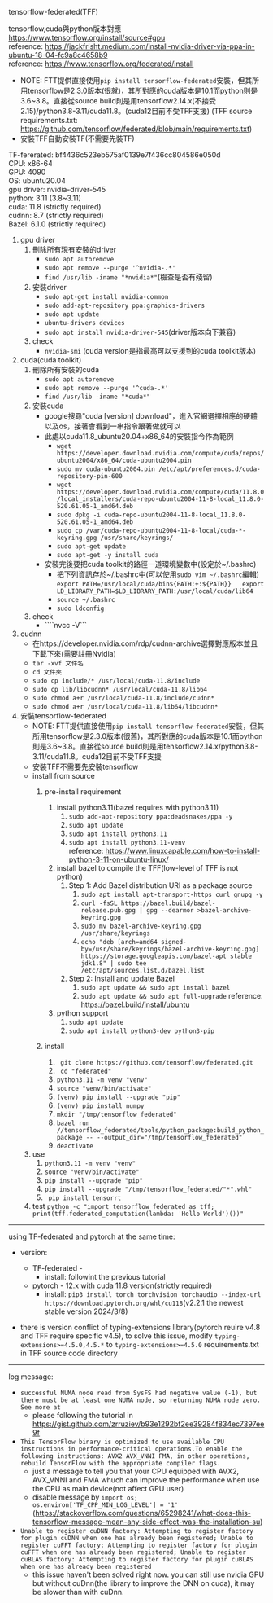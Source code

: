 tensorflow-federated(TFF)

tensorflow,cuda與python版本對應  https://www.tensorflow.org/install/source#gpu  
reference: https://jackfrisht.medium.com/install-nvidia-driver-via-ppa-in-ubuntu-18-04-fc9a8c4658b9  
reference: https://www.tensorflow.org/federated/install  
 * NOTE: FTT提供直接使用```pip install tensorflow-federated```安裝，但其所用tensorflow是2.3.0版本(很就)，其所對應的cuda版本是10.1而python則是3.6~3.8。直接從source build則是用tensorflow2.14.x(不接受2.15)/python3.8-3.11/cuda11.8。(cuda12目前不受TFF支援)   (TFF source requirements.txt: https://github.com/tensorflow/federated/blob/main/requirements.txt)
 * 安裝TFF自動安裝TF(不需要先裝TF)   

TF-fererated: bf4436c523eb575af0139e7f436cc804586e050d  
CPU: x86-64   
GPU: 4090  
OS: ubuntu20.04  
gpu driver: nvidia-driver-545  
python: 3.11 (3.8~3.11)  
cuda: 11.8 (strictly required)  
cudnn: 8.7 (strictly required)   
Bazel: 6.1.0 (strictly required)  

1. gpu driver
    1. 刪除所有現有安裝的driver
        * ```sudo apt autoremove```
        * ```sudo apt remove --purge '^nvidia-.*'```
        * ```find /usr/lib -iname "*nvidia*"```(檢查是否有殘留)
    2. 安裝driver
        * ```sudo apt-get install nvidia-common```
        * ```sudo add-apt-repository ppa:graphics-drivers```
        * ```sudo apt update```
        * ```ubuntu-drivers devices```
        * ```sudo apt install nvidia-driver-545```(driver版本向下兼容)
    3. check
        * ```nvidia-smi```  (cuda version是指最高可以支援到的cuda toolkit版本)
2. cuda(cuda toolkit)
    1. 刪除所有安裝的cuda
        * ```sudo apt autoremove```
        * ```sudo apt remove --purge '^cuda-.*' ```    
        * ```find /usr/lib -iname "*cuda*"```
    2. 安裝cuda
        * google搜尋"cuda [version] download"，進入官網選擇相應的硬體以及os，接著會看到一串指令跟著做就可以
        * 此處以cuda11.8_ubuntu20.04+x86_64的安裝指令作為範例
            * ```wget https://developer.download.nvidia.com/compute/cuda/repos/ubuntu2004/x86_64/cuda-ubuntu2004.pin```
            * ```sudo mv cuda-ubuntu2004.pin /etc/apt/preferences.d/cuda-repository-pin-600```
            * ```wget https://developer.download.nvidia.com/compute/cuda/11.8.0/local_installers/cuda-repo-ubuntu2004-11-8-local_11.8.0-520.61.05-1_amd64.deb```
            * ```sudo dpkg -i cuda-repo-ubuntu2004-11-8-local_11.8.0-520.61.05-1_amd64.deb```
            * ```sudo cp /var/cuda-repo-ubuntu2004-11-8-local/cuda-*-keyring.gpg /usr/share/keyrings/```
            * ```sudo apt-get update```
            * ```sudo apt-get -y install cuda```
        * 安裝完後要把cuda toolkit的路徑一道環境變數中(設定於~/.bashrc)
            * 把下列資訊存於~/.bashrc中(可以使用```sudo vim ~/.bashrc```編輯)
            ```export PATH=/usr/local/cuda/bin${PATH:+:${PATH}}   export LD_LIBRARY_PATH=$LD_LIBRARY_PATH:/usr/local/cuda/lib64```   
            * ```source ~/.bashrc```
            * ```sudo ldconfig```
    3. check
        * ````nvcc -V```
3. cudnn
    * 在https://developer.nvidia.com/rdp/cudnn-archive選擇對應版本並且下載下來(需要註冊Nvidia)
    * ```tar -xvf 文件名```
    * ```cd 文件夾```
    * ```sudo cp include/* /usr/local/cuda-11.8/include```
    * ```sudo cp lib/libcudnn* /usr/local/cuda-11.8/lib64```
    * ```sudo chmod a+r /usr/local/cuda-11.8/include/cudnn*```
    * ```sudo chmod a+r /usr/local/cuda-11.8/lib64/libcudnn*```
4. 安裝tensorflow-federated
    * NOTE: FTT提供直接使用```pip install tensorflow-federated```安裝，但其所用tensorflow是2.3.0版本(很舊)，其所對應的cuda版本是10.1而python則是3.6~3.8。直接從source build則是用tensorflow2.14.x/python3.8-3.11/cuda11.8。cuda12目前不受TFF支援
    * 安裝TFF不需要先安裝tensorflow
    * install from source
        1. pre-install requirement
            1. install python3.11(bazel requires with python3.11)
                1. ```sudo add-apt-repository ppa:deadsnakes/ppa -y```
                2. ```sudo apt update```  
                3. ```sudo apt install python3.11```  
                4. ```sudo apt install python3.11-venv```   
                reference: https://www.linuxcapable.com/how-to-install-python-3-11-on-ubuntu-linux/   
            2. install bazel to compile the TFF(low-level of TFF is not python)  
                1. Step 1: Add Bazel distribution URI as a package source
                    1. ```sudo apt install apt-transport-https curl gnupg -y```
                    2. ```curl -fsSL https://bazel.build/bazel-release.pub.gpg | gpg --dearmor >bazel-archive-keyring.gpg```
                    3. ```sudo mv bazel-archive-keyring.gpg /usr/share/keyrings```
                    4. ```echo "deb [arch=amd64 signed-by=/usr/share/keyrings/bazel-archive-keyring.gpg] https://storage.googleapis.com/bazel-apt stable jdk1.8" | sudo tee /etc/apt/sources.list.d/bazel.list```
                2. Step 2: Install and update Bazel
                    1. ```sudo apt update && sudo apt install bazel```
                    2. ```sudo apt update && sudo apt full-upgrade```
                reference: https://bazel.build/install/ubuntu 
            3. python support
                1. ```sudo apt update```
                2. ```sudo apt install python3-dev python3-pip```

        2. install
            1. ``` git clone https://github.com/tensorflow/federated.git```
            2. ``` cd "federated"```
            3. ``` python3.11 -m venv "venv" ```
            4. ``` source "venv/bin/activate" ```
            5. ``` (venv) pip install --upgrade "pip" ```
            6. ``` (venv) pip install numpy ```
            7. ``` mkdir "/tmp/tensorflow_federated" ```
            8. ``` bazel run //tensorflow_federated/tools/python_package:build_python_package -- --output_dir="/tmp/tensorflow_federated" ```
            9. ``` deactivate ```
	3. use 
		1. ``` python3.11 -m venv "venv" ```
		2. ``` source "venv/bin/activate" ```
		3. ``` pip install --upgrade "pip" ```
		4. ``` pip install --upgrade "/tmp/tensorflow_federated/"*".whl" ```
        5. ``` pip install tensorrt```
	4. test
		```python -c "import tensorflow_federated as tff; print(tff.federated_computation(lambda: 'Hello World')())"```
---------------------------------------------------

using TF-federated and pytorch at the same time:
* version: 
    * TF-federated - 
        * install: followint the previous tutorial
    * pytorch - 12.x with cuda 11.8 version(strictly required)
        * install: ```pip3 install torch torchvision torchaudio --index-url https://download.pytorch.org/whl/cu118```(v2.2.1 the newest stable version 2024/3/8)

* there is version conflict of typing-extensions library(pytorch reuire v4.8 and TFF require specific v4.5), to solve this issue, modify ```typing-extensions>=4.5.0,4.5.*``` to ```typing-extensions>=4.5.0``` requirements.txt in TFF source code directory 

---------------------------------------------------

log message:
* ```successful NUMA node read from SysFS had negative value (-1), but there must be at least one NUMA node, so returning NUMA node zero. See more at```
    * please following the tutorial in https://gist.github.com/zrruziev/b93e1292bf2ee39284f834ec7397ee9f   
* ```This TensorFlow binary is optimized to use available CPU instructions in performance-critical operations.To enable the following instructions: AVX2 AVX_VNNI FMA, in other operations, rebuild TensorFlow with the appropriate compiler flags.```
    * just a message to tell you that your CPU equipped with AVX2, AVX_VNNI and FMA whuch can improve the performance when use the CPU as main device(not affect GPU user)
    * disable message by ```import os; os.environ['TF_CPP_MIN_LOG_LEVEL'] = '1' ``` (https://stackoverflow.com/questions/65298241/what-does-this-tensorflow-message-mean-any-side-effect-was-the-installation-su)
* ```Unable to register cuDNN factory: Attempting to register factory for plugin cuDNN when one has already been registered; Unable to register cuFFT factory: Attempting to register factory for plugin cuFFT when one has already been registered; Unable to register cuBLAS factory: Attempting to register factory for plugin cuBLAS when one has already been registered```
    * this issue haven't been solved right now. you can still use nvidia GPU but without cuDnn(the library to improve the DNN on cuda), it may be slower than with cuDnn.
